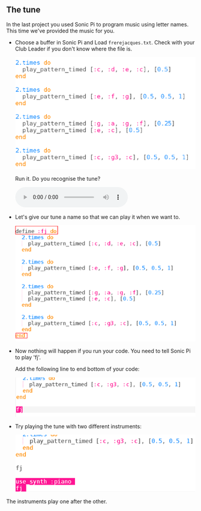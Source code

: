 ## The tune

In the last project you used Sonic Pi to program music using letter names. This time we've provided the music for you.

+ Choose a buffer in Sonic Pi and Load `frerejacques.txt`. Check with your Club Leader if you don't know where the file is.
    
    ![zrzut ekranu](images/round-starter.png)
    
    Run it. Do you recognise the tune?
    
    <div id="audio-preview" class="pdf-hidden">
      <audio controls preload> <source src="resources/frerejacques1.mp3" type="audio/mpeg"> Your browser does not support the <code>audio</code> element. </audio>
    </div>
+ Let's give our tune a name so that we can play it when we want to.
    
    ![zrzut ekranu](images/round-define.png)

+ Now nothing will happen if you run your code. You need to tell Sonic Pi to play 'fj'.
    
    Add the following line to end bottom of your code:
    
    ![zrzut ekranu](images/round-part1.png)

+ Try playing the tune with two different instruments:
    
    ![screenshot](images/round-part2.png)

The instruments play one after the other.